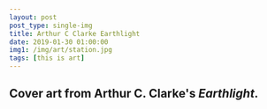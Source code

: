 ```yaml
---
layout: post
post_type: single-img
title: Arthur C Clarke Earthlight
date: 2019-01-30 01:00:00
img1: /img/art/station.jpg
tags: [this is art]
---
```

## Cover art from Arthur C. Clarke's *Earthlight*.

